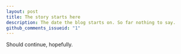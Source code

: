```yaml
---
layout: post
title: The story starts here
description: The date the blog starts on. So far nothing to say.
github_comments_issueid: "1"
---
```


Should continue, hopefully. 